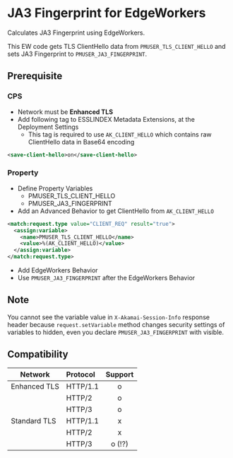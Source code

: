 # JA3 Fingerprint for EdgeWorkers
Calculates JA3 Fingerprint using EdgeWorkers.

This EW code gets TLS ClientHello data from `PMUSER_TLS_CLIENT_HELLO` and
sets JA3 Fingerprint to `PMUSER_JA3_FINGERPRINT`.

## Prerequisite
### CPS
- Network must be **Enhanced TLS**
- Add following tag to ESSLINDEX Metadata Extensions, at the Deployment Settings
    - This tag is required to use `AK_CLIENT_HELLO` which contains raw ClientHello data in Base64 encoding
```xml
<save-client-hello>on</save-client-hello> 
```

### Property
- Define Property Variables
    - PMUSER_TLS_CLIENT_HELLO
    - PMUSER_JA3_FINGERPRINT
- Add an Advanced Behavior to get ClientHello from `AK_CLIENT_HELLO`
```xml
<match:request.type value="CLIENT_REQ" result="true">
  <assign:variable>
    <name>PMUSER_TLS_CLIENT_HELLO</name>
    <value>%(AK_CLIENT_HELLO)</value>
  </assign:variable>
</match:request.type>
```
- Add EdgeWorkers Behavior
- Use `PMUSER_JA3_FINGERPRINT` after the EdgeWorkers Behavior

## Note
You cannot see the variable value in `X-Akamai-Session-Info` response header because `request.setVariable` method changes security settings of variables to hidden, even you declare `PMUSER_JA3_FINGERPRINT` with visible.

## Compatibility
| Network | Protocol | Support |
| --- | :--- | :---: |
| Enhanced TLS | HTTP/1.1 | o |
|              | HTTP/2   | o |
|              | HTTP/3   | o |
| Standard TLS | HTTP/1.1 | x |
|              | HTTP/2   | x |
|              | HTTP/3   | o (!?) |